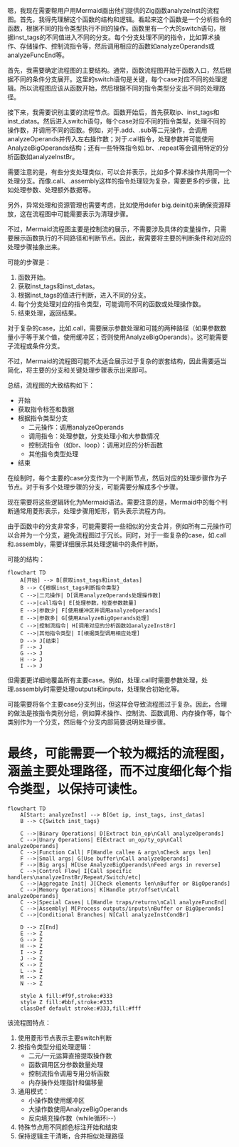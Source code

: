 嗯，我现在需要帮用户用Mermaid画出他们提供的Zig函数analyzeInst的流程图。首先，我得先理解这个函数的结构和逻辑。看起来这个函数是一个分析指令的函数，根据不同的指令类型执行不同的操作。函数里有一个大的switch语句，根据inst_tags的不同值进入不同的分支。每个分支处理不同的指令，比如算术操作、存储操作、控制流指令等，然后调用相应的函数如analyzeOperands或analyzeFuncEnd等。

首先，我需要确定流程图的主要结构。通常，函数流程图开始于函数入口，然后根据不同的条件分支展开。这里的switch语句是关键，每个case对应不同的处理逻辑。所以流程图应该从函数开始，然后根据不同的指令类型分支出不同的处理路径。

接下来，我需要识别主要的流程节点。函数开始后，首先获取ip、inst_tags和inst_datas。然后进入switch语句，每个case对应不同的指令类型，处理不同的操作数，并调用不同的函数。例如，对于.add、.sub等二元操作，会调用analyzeOperands并传入左右操作数；对于.call指令，处理参数并可能使用AnalyzeBigOperands结构；还有一些特殊指令如.br、.repeat等会调用特定的分析函数如analyzeInstBr。

需要注意的是，有些分支处理类似，可以合并表示，比如多个算术操作共用同一个处理分支。而像.call、.assembly这样的指令处理较为复杂，需要更多的步骤，比如处理参数、处理额外数据等。

另外，异常处理和资源管理也需要考虑，比如使用defer big.deinit()来确保资源释放，这在流程图中可能需要表示为清理步骤。

不过，Mermaid流程图主要是控制流的展示，不需要涉及具体的变量操作，只需要展示函数执行的不同路径和判断节点。因此，我需要将主要的判断条件和对应的处理步骤抽象出来。

可能的步骤是：

1. 函数开始。
2. 获取inst_tags和inst_datas。
3. 根据inst_tags的值进行判断，进入不同的分支。
4. 每个分支处理对应的指令类型，可能调用不同的函数或处理操作数。
5. 结束处理，返回结果。

对于复杂的case，比如.call，需要展示参数处理和可能的两种路径（如果参数数量小于等于某个值，使用缓冲区；否则使用AnalyzeBigOperands）。这可能需要子流程或条件分支。

不过，Mermaid的流程图可能不太适合展示过于复杂的嵌套结构，因此需要适当简化，将主要的分支和关键处理步骤表示出来即可。

总结，流程图的大致结构如下：

- 开始
- 获取指令标签和数据
- 根据指令类型分支
  - 二元操作：调用analyzeOperands
  - 调用指令：处理参数，分支处理小和大参数情况
  - 控制流指令（如br、loop）：调用对应的分析函数
  - 其他指令类型处理
- 结束

在绘制时，每个主要的case分支作为一个判断节点，然后对应的处理步骤作为子节点。对于有多个处理步骤的分支，可能需要分解成多个步骤。

现在需要将这些逻辑转化为Mermaid语法。需要注意的是，Mermaid中的每个判断通常用菱形表示，处理步骤用矩形，箭头表示流程方向。

由于函数中的分支非常多，可能需要将一些相似的分支合并，例如所有二元操作可以合并为一个分支，避免流程图过于冗长。同时，对于一些复杂的case，如.call和.assembly，需要详细展示其处理逻辑中的条件判断。

可能的结构：

```mermaid
flowchart TD
    A[开始] --> B[获取inst_tags和inst_datas]
    B --> C{根据inst_tags判断指令类型}
    C -->|二元操作| D[调用analyzeOperands处理操作数]
    C -->|call指令| E[处理参数，检查参数数量]
    E -->|参数少| F[使用缓冲区并调用analyzeOperands]
    E -->|参数多| G[使用AnalyzeBigOperands处理]
    C -->|控制流指令| H[调用对应的分析函数如analyzeInstBr]
    C -->|其他指令类型| I[根据类型调用相应处理]
    D --> J[结束]
    F --> J
    G --> J
    H --> J
    I --> J
```

但需要更详细地覆盖所有主要case。例如，处理.call时需要参数处理，处理.assembly时需要处理outputs和inputs，处理聚合初始化等。

可能需要将各个主要case分支列出，但这样会导致流程图过于复杂。因此，合理的做法是按指令类别分组，例如算术操作、控制流、函数调用、内存操作等，每个类别作为一个分支，然后每个分支内部简要说明处理步骤。

最终，可能需要一个较为概括的流程图，涵盖主要处理路径，而不过度细化每个指令类型，以保持可读性。
================================================
```mermaid
flowchart TD
    A[Start: analyzeInst] --> B[Get ip, inst_tags, inst_datas]
    B --> C{Switch inst_tags}
    
    C -->|Binary Operations| D[Extract bin_op\nCall analyzeOperands]
    C -->|Unary Operations| E[Extract un_op/ty_op\nCall analyzeOperands]
    C -->|Function Call| F[Handle callee & args\nCheck args len]
    F -->|Small args| G[Use buffer\nCall analyzeOperands]
    F -->|Big args| H[Use AnalyzeBigOperands\nFeed args in reverse]
    C -->|Control Flow| I[Call specific handlers\nanalyzeInstBr/Repeat/Switch/etc]
    C -->|Aggregate Init| J[Check elements len\nBuffer or BigOperands]
    C -->|Memory Operations| K[Handle ptr/offset\nCall analyzeOperands]
    C -->|Special Cases| L[Handle traps/returns\nCall analyzeFuncEnd]
    C -->|Assembly| M[Process outputs/inputs\nBuffer or BigOperands]
    C -->|Conditional Branches| N[Call analyzeInstCondBr]
    
    D --> Z[End]
    E --> Z
    G --> Z
    H --> Z
    I --> Z
    J --> Z
    K --> Z
    L --> Z
    M --> Z
    N --> Z

    style A fill:#f9f,stroke:#333
    style Z fill:#bbf,stroke:#333
    classDef default stroke:#333,fill:#fff
```

该流程图特点：
1. 使用菱形节点表示主要switch判断
2. 按指令类型分组处理逻辑：
   - 二元/一元运算直接提取操作数
   - 函数调用区分参数数量处理
   - 控制流指令调用专用分析函数
   - 内存操作处理指针和偏移量
3. 通用模式：
   - 小操作数使用缓冲区
   - 大操作数使用AnalyzeBigOperands
   - 反向填充操作数（while循环i--）
4. 特殊节点用不同颜色标注开始和结束
5. 保持逻辑主干清晰，合并相似处理路径